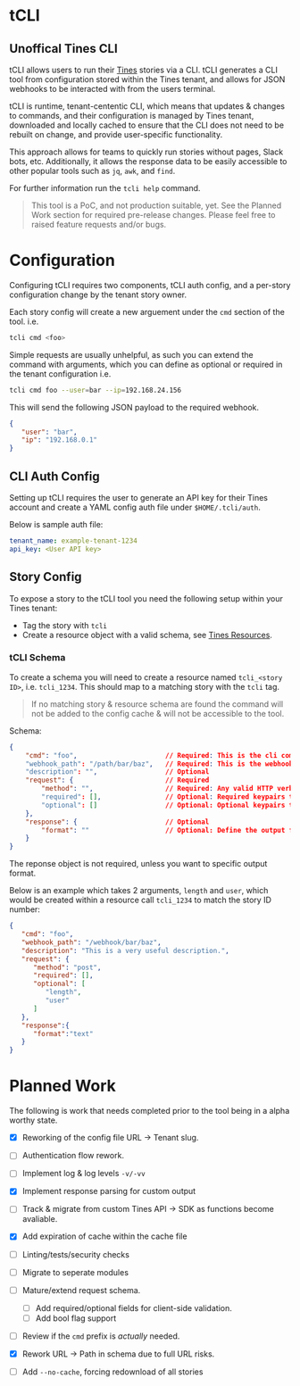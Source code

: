 # tCLI
## Unoffical Tines CLI

tCLI allows users to run their [Tines](tines.com) stories via a CLI. tCLI generates a CLI tool from configuration stored within the Tines tenant, and allows for JSON webhooks to be interacted with from the users terminal.

tCLI is runtime, tenant-cententic CLI,  which means that updates & changes to commands, and their configuration is managed by Tines tenant, downloaded and locally cached to ensure that the CLI does not need to be rebuilt on change, and provide user-specific functionality.

This approach allows for teams to quickly run stories without pages, Slack bots, etc. Additionally, it allows the response data to be easily accessible to other popular tools such as `jq`, `awk`, and `find`.

For further information run the `tcli help` command.

> This tool is a PoC, and not production suitable, yet. See the Planned Work section for required pre-release changes. Please feel free to raised feature requests and/or bugs.

# Configuration

Configuring tCLI requires two components, tCLI auth config, and a per-story configuration change by the tenant story owner.

Each story config will create a new arguement under the `cmd` section of the tool. i.e.

```sh
tcli cmd <foo>
```

Simple requests are usually unhelpful, as such you can extend the command with arguments, which you can define as optional or required in the tenant configuration i.e.

```sh
tcli cmd foo --user=bar --ip=192.168.24.156
```
This will send the following JSON payload to the required webhook.

```json
{
   "user": "bar",
   "ip": "192.168.0.1"
}
```


## CLI Auth Config
Setting up tCLI requires the user to generate an API key for their Tines account and create a YAML config auth file under `$HOME/.tcli/auth`.

Below is sample auth file:

```yaml
tenant_name: example-tenant-1234
api_key: <User API key>
```

## Story Config

To expose a story to the tCLI tool you need the following setup within your Tines tenant:
 - Tag the story with `tcli`
 - Create a resource object with a valid schema, see [Tines Resources](https://www.tines.com/docs/resources/).

### tCLI Schema
To create a schema you will need to create a resource named `tcli_<story ID>`, i.e. `tcli_1234`. This should map to a matching story with the `tcli` tag.

> If no matching story & resource schema are found the command will not be added to the config cache & will not be accessible to the tool.


Schema:
```json
{
    "cmd": "foo",                      // Required: This is the cli command value 
    "webhook_path": "/path/bar/baz",   // Required: This is the webhook path we will be targetting
    "description": "",                 // Optional
    "request": {                       // Required
        "method": "",                  // Required: Any valid HTTP verb.
        "required": [],                // Optional: Required keypairs to be sent to the story
        "optional": []                 // Optional: Optional keypairs to be send to the story
    },
    "response": {                      // Optional
        "format": ""                   // Optional: Define the output format of the story. If left blank we default to auto. Valid values: auto, text, json.
    } 
}
```
The reponse object is not required, unless you want to specific output format.


Below is an example which takes 2 arguments, `length` and `user`, which would be created within a resource call `tcli_1234` to match the story ID number:

```json
{
   "cmd": "foo",
   "webhook_path": "/webhook/bar/baz",
   "description": "This is a very useful description.",
   "request": {
      "method": "post",
      "required": [],
      "optional": [
         "length",
         "user"
      ]
   },
   "response":{
      "format":"text"
   }
}
```


# Planned Work
The following is work that needs completed prior to the tool being in a alpha worthy state.

- [x] Reworking of the config file URL -> Tenant slug.
- [ ] Authentication flow rework. 
- [ ] Implement log & log levels `-v/-vv`
- [x] Implement response parsing for custom output
- [ ] Track & migrate from custom Tines API -> SDK as functions become avaliable.
- [x] Add expiration of cache within the cache file
- [ ] Linting/tests/security checks
- [ ] Migrate to seperate modules
- [ ] Mature/extend request schema.
   - [ ] Add required/optional fields for client-side validation.
   - [ ] Add bool flag support
- [ ] Review if the `cmd` prefix is *actually* needed.
- [x] Rework URL -> Path in schema due to full URL risks.
- [ ] Add `--no-cache`, forcing redownload of all stories

